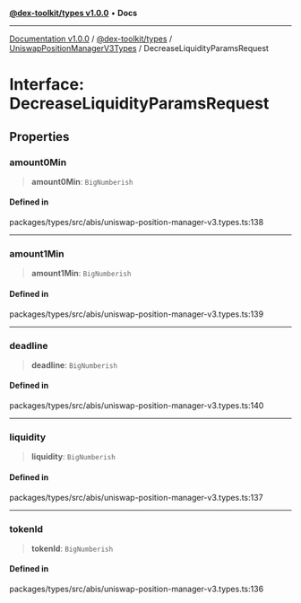 [**@dex-toolkit/types v1.0.0**](../../../README.md) • **Docs**

***

[Documentation v1.0.0](../../../../../packages.md) / [@dex-toolkit/types](../../../README.md) / [UniswapPositionManagerV3Types](../README.md) / DecreaseLiquidityParamsRequest

# Interface: DecreaseLiquidityParamsRequest

## Properties

### amount0Min

> **amount0Min**: `BigNumberish`

#### Defined in

packages/types/src/abis/uniswap-position-manager-v3.types.ts:138

***

### amount1Min

> **amount1Min**: `BigNumberish`

#### Defined in

packages/types/src/abis/uniswap-position-manager-v3.types.ts:139

***

### deadline

> **deadline**: `BigNumberish`

#### Defined in

packages/types/src/abis/uniswap-position-manager-v3.types.ts:140

***

### liquidity

> **liquidity**: `BigNumberish`

#### Defined in

packages/types/src/abis/uniswap-position-manager-v3.types.ts:137

***

### tokenId

> **tokenId**: `BigNumberish`

#### Defined in

packages/types/src/abis/uniswap-position-manager-v3.types.ts:136
